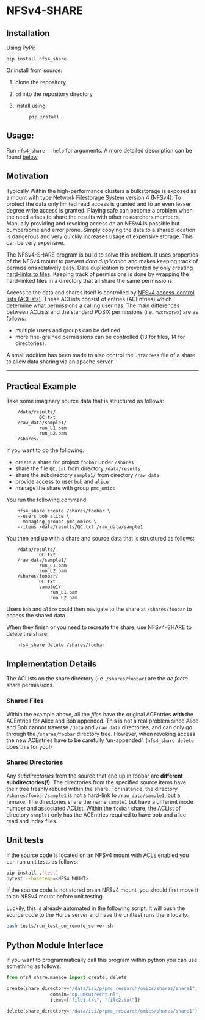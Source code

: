 NFSv4-SHARE
===========

## Installation
Using PyPi:

```
pip install nfs4_share
```      

Or install from source:
1. clone the repository
2. `cd` into the repository directory
3. Install using:

            pip install .


## Usage:

Run `nfs4_share --help` for arguments. A more detailed description can be found [below](#practical_example)

## Motivation
Typically Within the high-performance clusters a bulkstorage is exposed as a mount with type Network Filestorage System 
version 4 (NFSv4). To protect the data only limited read access is granted and to an even lesser degree write access is 
granted. Playing safe can become a problem when the need arises to share the results with other researchers members. Manually 
providing and revoking access on an NFSv4 is possible but cumbersome and error prone. Simply copying the data to a shared 
location is dangerous and very quickly increases usage of expensive storage. This can be very expensive.

The NFSv4-SHARE program is build to solve this problem. It uses properties of the NFSv4 mount to prevent *data 
duplication* and makes keeping track of permissions relatively easy. Data duplication is prevented by only creating
 [hard-links to files](https://esc.sh/blog/inode-hardlink-softlink-explained/). Keeping track of permissions is done by 
 wrapping the hard-linked files in a directory that all share the same permissions.

Access to the data and shares itself is controlled by [NFSv4 access-control lists (ACLists)](https://linux.die.net/man/5/nfs4_acl). 
These ACLists consist of entries (ACEntries) which determine what permissions a calling user has. The main differences 
between ACLists and the standard POSIX permissions (i.e. `rwxrwxrwx`) are as follows:

* multiple users and groups can be defined
* more fine-grained permissions can be controlled (13 for files, 14 for directories).

A small addition has been made to also control the `.htaccess` file of a share to allow data sharing via an apache server.

------------------------------------------------------------------


## Practical Example
Take some imaginary source data that is structured as follows:

		/data/results/
				QC.txt
		/raw_data/sample1/
				run_L1.bam
				run_L2.bam
		/shares/..

If you want to do the following:

* create a share for project `foobar` under `/shares`
* share the file `QC.txt` from directory `/data/results`
* share the subdirectory `sample1/` from directory `/raw_data`
* provide access to user `bob` and `alice`
* manage the share with group `pmc_omics`

You run the following command:

		nfs4_share create /shares/foobar \
		--users bob alice \
		--managing_groups pmc_omics \
		--items /data/results/QC.txt /raw_data/sample1


You then end up with a share and source data that is structured as follows:

		/data/results/
				QC.txt
		/raw_data/sample1/
				run_L1.bam
				run_L2.bam
		/shares/foobar/
				QC.txt
				sample1/
					run_L1.bam
					run_L2.bam

Users `bob` and `alice` could then navigate to the share at `/shares/foobar` to access the shared data.

When they finish or you need to recreate the share, use NFSv4-SHARE to delete the share:

		nfs4_share delete /shares/foobar

## Implementation Details

The ACLists on the share directory (i.e. `/shares/foobar`) are the _de facto_ share permissions.

### Shared Files
Within the example above, all the _files_ have the original ACEntries **with** the ACEntries for Alice and Bob appended. 
This is not a real problem since Alice and Bob cannot traverse `/data` and `/raw_data` directories, and can only go 
through the `/shares/foobar` directory tree. However, when revoking access the new ACEntries have to be carefully 'un-appended'. 
(`nfs4_share delete` does this for you!)

### Shared Directories
Any _subdirectories_ from the source that end up in foobar are **different subdirectories(!)**. The directories from 
the specified source items have their tree freshly rebuild within the share. For instance, the directory `/shares/foobar/sample1` 
is not a hard-link to `/raw_data/sample1`, but a remake. The directories share the name `sample1` but have a different 
inode number and associated ACList. Within the `foobar` share, the ACList of directory `sample1`  only has the ACEntries 
required to have bob and alice read and index files.

## Unit tests
If the source code is located on an NFSv4 mount with ACLs enabled you can run unit tests as follows:
        
```bash
pip install .[test]
pytest --basetemp=<NFS4_MOUNT>
```

If the source code is not stored on an NFSv4 mount, you should first move it to an NFSv4 mount before unit testing.

Luckily, this is already automated in the following script. It will push the source code to the Horus server and have the
unittest runs there locally.
```bash
bash tests/run_test_on_remote_server.sh
```
      
      
## Python Module Interface
If you want to programmatically call this program within python you can use something as follows:
```python
from nfs4_share.manage import create, delete

create(share_directory="/data/isi/p/pmc_research/omics/shares/share1",
                domain="op.umcutrecht.nl",
                items=["file1.txt", "file2.txt"])
                
delete(share_directory="/data/isi/p/pmc_research/omics/shares/share1")

```